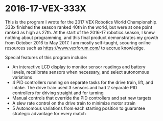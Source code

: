 # 2016-17-VEX-333X

This is the program I wrote for the 2017 VEX Robotics World Championship. 333x finished the season ranked 40th in the world, but were at one point ranked as high as 27th. At the start of the 2016-17 robotics season, I knew nothing about programming, and this final product demonstrates my growth from October 2016 to May 2017. I am mostly self-taught, scouring online resources such as https://www.vexforum.com/ to accrue knowledge. 

Special features of this program include: 
* An interactive LCD display to monitor sensor readings and battery levels, recalibrate sensors when necessary, and select autonomous variations
* 4 PID controllers running on separate tasks for the drive train, lift, and intake. The drive train used 3 sensors and had 2 separate PID controllers for driving straight and for turning
* Manual controls that override the PID controllers and set new targets
* A slew rate control on the drive train to minimize motor strain
* 5 Autonomous variations from each starting position to guarantee strategic advantage for every match
